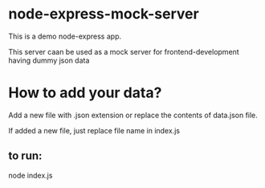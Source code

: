 # node-express-mock-server

This is a demo node-express app.

This server caan be used as a mock server for frontend-development having dummy json data

# How to add your data?

Add a new file with .json extension or replace the contents of data.json file.

If added a new file, just replace file name in index.js

## to run:

node index.js

